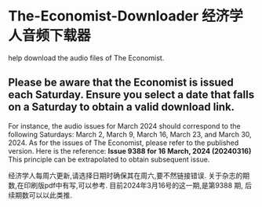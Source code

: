 # The-Economist-Downloader 经济学人音频下载器
help download the audio files of The Economist.


## Please be aware that the Economist is issued each **Saturday**. Ensure you select a date that falls on a Saturday to obtain a valid download link.
For instance, the audio issues for March 2024 should correspond to the following Saturdays: March 2, March 9, March 16, March 23, and March 30, 2024.
As for the issues of The Economist, please refer to the published version. Here is the reference: **Issue 9388 for 16 March, 2024 (20240316)** 
This principle can be extrapolated to obtain subsequent issue.


经济学人每周六更新,请选择日期时确保其在周六,要不然链接错误.
关于杂志的期数,在印刷版pdf中有写,可以参考. 目前2024年3月16号的这一期,是第9388 期, 后续期数可以以此类推.
